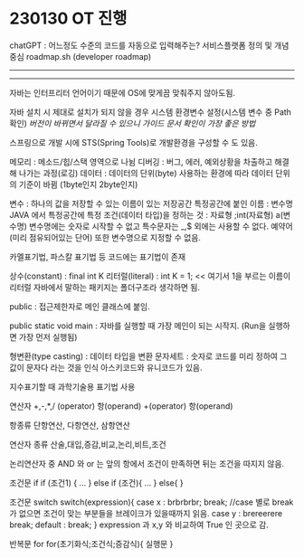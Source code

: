 # 230130 OT 진행
chatGPT : 어느정도 수준의 코드를 자동으로 입력해주는? 서비스플랫폼
정의 및 개념 중심 
roadmap.sh (developer roadmap)

-------------------------------------

-------------------------------------

 자바는 인터프리터 언어이기 때문에 OS에 맞게끔 맞춰주지 않아도됨.

자바 설치 시 제대로 설치가 되지 않을 경우 시스템 환경변수 설정(시스템 변수 중 Path 확인)
  *버전이 바뀌면서 달라질 수 있으니 가이드 문서 확인이 가장 좋은 방법*

스프링으로 개발 시에 STS(Spring Tools)로 개발환경을 구성할 수 도 있음.

메모리 : 메소드/힙/스택 영역으로 나뉨
디버깅 : 버그, 에러, 예외상황을 차출하고 해결해 나가는 과정(로깅)
데이터 : 데이터의 단위(byte) 사용하는 환경에 따라 데이터 단위의 기준이 바뀜
           (1byte인지 2byte인지)

변수 : 하나의 값을 저장할 수 있는 이름이 있는 저장공간
특정공간에 붙인 이름 : 변수명
JAVA 에서 특정공간에 특정 조건(데이터 타입)을 정하는 것 : 자료형 ;int(자료형) a(변수명)
변수명에는 숫자로 시작할 수 없고 특수문자는 _,$ 외에는 사용할 수 없다.
예약어(미리 점유되어있는 단어) 또한 변수명으로 지정할 수 없음.

카멜표기법, 파스칼 표기법 등 코드에는 표기법이 존재

상수(constant) : final int K
리터럴(literal) : int K = 1; << 여기서 1을 부르는 이름이 리터럴
자바에서 말하는 패키지는 폴더구조라 생각하면 됨.

public : 접근제한자로 메인 클래스에 붙임.

public static void main : 자바를 실행할 때 가장 메인이 되는 시작지.
(Run을 실행하면 가장 먼저 실행됨)

형변환(type casting) : 데이터 타입을 변환
문자세트 : 숫자로 코드를 미리 정하여 그 값이 문자다 라는 것을 인식
아스키코드와 유니코드가 있음.

지수표기할 때 과학기술용 표기법 사용

연산자 +,-,*,/ (operator)
항(operand) +(operator) 항(operand)

항종류
단항연산, 다항연산, 삼항연산

연산자 종류
산술,대입,증감,비교,논리,비트,조건

논리연산자 중 AND 와 or 는 앞의 항에서 조건이 만족하면 뒤는 조건을 따지지 않음.

조건문 if
if (조건1) {
 ...
}
else if (조건){
 ...
}
else{
}

조건문 switch
switch(expression){
  case x :
    brbrbrbr;
    break;	 //case 별로 break가 없으면 조건이 맞는 부분들을 브레이크가 있을때까지 읽음.
  case y :
    brereerere
    break;
  default :
    break;
} expression 과 x,y 와 비교하여 True 인 곳으로 감.

반복문 for
for(초기화식;조건식;증감식){
  실행문
}